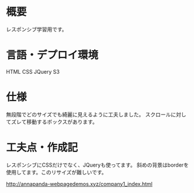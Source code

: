 # 概要
レスポンシブ学習用です。
# 言語・デプロイ環境
HTML CSS JQuery S3
# 仕様
無段階でどのサイズでも綺麗に見えるように工夫しました。
スクロールに対してズレて移動するボックスがあります。
# 工夫点・作成記
レスポンシブにCSSだけでなく、JQueryも使ってます。
斜めの背景はborderを使用してます。このリサイズが難しいです。

http://annapanda-webpagedemos.xyz/company1_index.html

